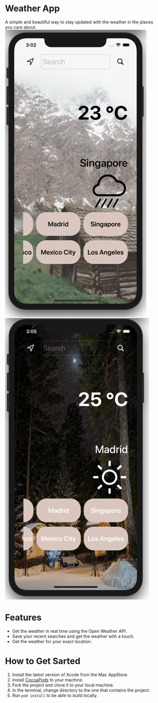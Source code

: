 ﻿# Weather App
A simple and beautiful way to stay updated with the weather in the places you care about.
![Image](/images/Light-Mode.png)
![Image2](/images/Dark-Mode.png)
# Features
* Get the weather in real time using the Open Weather API.
* Save your recent searches and get the weather with a touch.
* Get the weather for your exact location.

# How to Get Sarted
1. Install the latest version of Xcode from the Mac AppStore.
2. Install  [CocoaPods](https://cocoapods.org/)  to your machine.
3. Fork the project and clone it to your local machine.
4. In the terminal, change directory to the one that contains the project.
5. Run  `pod install`  to be able to build locally.
